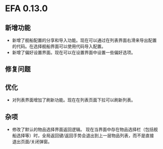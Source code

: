 # EFA 0.13.0

## 新增功能

- 新增了舰船配置的分享和导入功能。现在可以通过在列表界面右滑来导出配置的代码。在选择舰船界面可以使用代码导入配置。
- 新增了偏好设置界面。现在可以在设置界面中设置一些偏好选项。

## 修复问题

## 优化

- 对列表界面增加了刷新功能。现在在列表页面下拉可以刷新列表。

## 杂项

- 修改了默认的物品选择界面返回逻辑。
  现在当界面中存在物品选择栏（包括舰船选择等）时，全局返回键/返回手势会退出到上一层物品列表，而不是直接退出页面/关闭弹窗。
